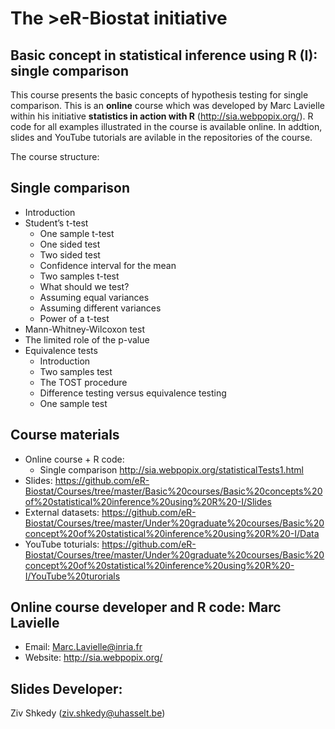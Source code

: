 # The >eR-Biostat initiative
## Basic concept in statistical inference using R (I): single comparison

This course presents the basic concepts of  hypothesis testing for single comparison. 
This is an **online** course which was developed by Marc Lavielle within his initiative **statistics in action with R** (http://sia.webpopix.org/).  R code for all examples illustrated in the course is available online. In addtion, slides and YouTube tutorials are avilable in the repositories of the course.

The course structure:

## Single comparison
* Introduction
* Student’s t-test
  + One sample t-test
  + One sided test
  + Two sided test
  + Confidence interval for the mean
  + Two samples t-test
  + What should we test?
  + Assuming equal variances
  + Assuming different variances
  + Power of a t-test
*  Mann-Whitney-Wilcoxon test
* The limited role of the p-value
* Equivalence tests
  + Introduction
  + Two samples test
  + The TOST procedure
  + Difference testing versus equivalence testing
  + One sample test

## Course materials
* Online course + R code:
  + Single comparison http://sia.webpopix.org/statisticalTests1.html
* Slides: https://github.com/eR-Biostat/Courses/tree/master/Basic%20courses/Basic%20concepts%20of%20statistical%20inference%20using%20R%20-I/Slides
* External datasets: https://github.com/eR-Biostat/Courses/tree/master/Under%20graduate%20courses/Basic%20concept%20of%20statistical%20inference%20using%20R%20-I/Data
* YouTube toturials: https://github.com/eR-Biostat/Courses/tree/master/Under%20graduate%20courses/Basic%20concept%20of%20statistical%20inference%20using%20R%20-I/YouTube%20turorials

## Online course developer and R code: Marc Lavielle 
* Email: Marc.Lavielle@inria.fr
* Website: http://sia.webpopix.org/ 

 ## Slides Developer: 
 Ziv Shkedy (ziv.shkedy@uhasselt.be)
